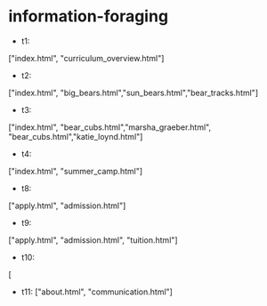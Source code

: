 ﻿# information-foraging
- t1:

["index.html", "curriculum_overview.html"]
- t2:

["index.html", "big_bears.html","sun_bears.html","bear_tracks.html"]
- t3:

["index.html", "bear_cubs.html","marsha_graeber.html", "bear_cubs.html","katie_loynd.html"]
- t4:

["index.html", "summer_camp.html"]








- t8:

["apply.html", "admission.html"]

- t9:

["apply.html", "admission.html", "tuition.html"]

- t10:

[

- t11:
["about.html", "communication.html"]
